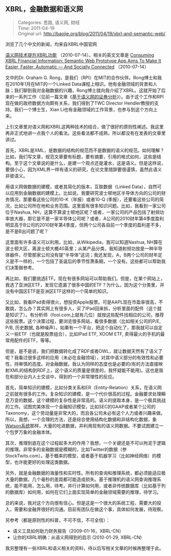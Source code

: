 XBRL，金融数据和语义网
---
    
> Categories: 思路, 语义网, 财经  
> Time: 2011-04-19  
> Original url: <http://baojie.org/blog/2011/04/19/xbrl-and-semantic-web/>
    
浏览了几个中文的新闻，均来自XBRL中国官网

[语义网技术提升XBRL功能](http://www.xbrl-cn.org/missing.html) （2010-07-14）。相关的英文文章是 [Consuming XBRL Financial Information: Semantic Web Prototype App Aims To Make It Easier, Faster, Automatic — And Socially Connected](http://semanticweb.com/consuming-xbrl-financial-information-semantic-web-prototype-app-aims-to-make-it-easier-faster-automatic-and-socially-connected_b693) （2010-07-14）

文中的Dr. Graham G. Rong，是我们（RPI）在MIT的合作伙伴。Rong博士和我在2010年1月在MIT的一个Linked Data课程上相识。他有金融领域的背景和人脉；我们聊到我对金融数据的兴趣，Rong博士就向我介绍了XBRL。这就开始了后来的一系列工作（见前一篇文章《[基于语义网的证券分析](http://blog.baojie.org/2011/04/19/linked-finance/)》）。由于这个工作和RPI现在做的政府数据方向颇有关系，我们得到了TWC Director Hendler教授的支持。我们一个博士生，Xian Li也有金融领域的工作背景，也参与到这个方向上来。

上引文章里对语义网和XBRL这两种技术的结合，做了很好的原则性阐述。我这里再非正式地讲一点我个人的看法。这些看法都不成熟，所以都没有在发表的文章里讲过。

首先，XBRL是XML，是数据的结构的规范而不是数据的语义的规范。如何理解？比如，我们写文章，规范文章要有标题，要有摘要，引用的格式如何，这些是结构。至于这个文章说的是什么，是建一个观点还是灌水，这是语义。但是这样说，要很小心，因为XML界一样有语义的研究，在论文里措辞要很谨慎，虽然此语义非彼语义。

用语义网做数据的建模，或者其简化的版本，互联数据（Linked Data），自然可以应用到金融数据的建模上。比如说，我要研究波士顿地区半导体方向的公司的财务情况，那要看这些公司的10-K（年报）或者10-Q (季报），还要看这些公司的简况，比如公司所在地和业务范围。这里面有很多知识问题。比如，我看到一家公司位于Nashua, NH，这算不算波士顿地区呢？或者，一家公司的产品包括了射频功率放大器，那它是不是一家半导体公司呢？或者，A公司的2010财年第4季度盈利明显高于B公司的2010财年第4季度，但两个公司各自前一个季度的盈利差不多，是不是B出问题了呢？

这里面有许多语义可以利用。比如，从Wikipedia，我可以知道Nashua, NH算在波士顿大区，离波士顿大概40英里；从某产品分类，我知道射频功放是一种半导体器件，尽管那家公司没有提“半导体”这词；我还发现，A，B两个公司的财年定义是不一样的，一个包括了圣诞后的季节性萧条期，一个没有。这些都可以帮助我们决策做参考。     

再比如，我们要挑选ETF。现在有很多网站可以帮助我们。但是，在某个网站上，我选了亚洲区ETF，发现它遗漏了很多中国的ETF？为什么，因为这个分类里，并没有中国区ETF是亚洲区ETF这样的一个简单的知识。

又比如，我看IPad卖得很火，想投资Apple股票。可是AAPL现在市盈率很高，不敢跳，怎么办？其实网上有很多人，买了IPad回来拆，分析里面的配件（这个就是知识了）。有分析师（fool.com上就有几位）就按这些配件找相应的公司，推荐这些股票。这个决策过程，要浏览很多网站，看很多数据（比如相关公司的P/E, P/B, 历史数据, 各种噪声）。如果有一个平台，把这个自动化了，那我就可以自定义一些ETF（也就是股票组合），比如IPad ETF, XOOM ETF, 卖得最火的手机的最常用配件的ETF，等等。

但是，是不是说，我们把数据转化成了RDF或者OWL，就让数据天然有了语义了呢？我看过很多这样的应用（未必在金融领域），对其中语义部分的有效性和必要性，持审慎的态度。对金融数据，我认为同样的态度也是必要的(有的方法直接映射XML的结构到RDF上，这个语义的质量是很差的，我怀疑能不能用)。这也是我在和部分业内人士交谈中，得到的一个非常理性的反应。

首先，简单知识的建模，比如分类关系和ER（Entity-Relation）关系，在语义网之前就有很多的工作。复杂知识的建模，是一个代价很高的过程。金融要求处理瞬息万变的数据，这个建模的复杂性是非常高的。语义的提取本身，是一个极具挑战的工作。试图完美体现一个金融知识模型，比如SEC的GAAP或者某个公司的Taxonomy，这个劳动量是非常大的，而且各公司未必有这个人力或者兴趣来做。所以，我想，一个合理的方法，还是综合使用结构化数据和非结构化数据，象[Watson系统](http://blog.baojie.org/2011/03/23/waston/)那样，大量的吃进数据，并利用现有的语义网数据。不要试图建立一个包罗万象的金融本体。

其次，推理到底在这个过程起多大的作用？我想，一个关键还是不可以拘泥于逻辑的推理。非常多的金融数据是模糊的，比如Twitter的数据（参StockTwits.com）。基于概率的模型，或者基于机器学习（比如神经网络）的模型，也许能更好的处理这类数据。

另外，就是金融数据的海量性和实时性。所有的查询和推理系统，都必须能适应极大量的数据，几个毫秒的差距都可能造成损失。基于推理机的语义网查询推理系统，能不能用，怎么用，待考。并行计算如何用，或者非传统数据库（比如基于列的数据库）如何用，如何在它们上面实现简单的金融领域需要的推理，待学习。

总的来说，我对这个方向很有信心。但是这是一个很大的系统工程，需要大的投入，需要和金融界很好的沟通。目前有团队在做这个事，具体如何发展，待观察。

另参考（都是原则性的科普，不可不信，不可全信）：

- 语义工具如何助力财务报告（2009-01-16，XBRL-CN）
- 让你的XBRL明确：从语义网得到的启示 (2010-01-29, XBRL-CN)



我另整理有一些XBRL和语义相关的资料，待以后写相关文章的时候再整理于此。     

